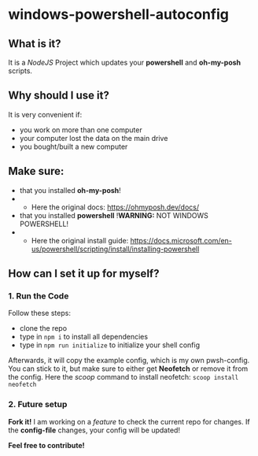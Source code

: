 # windows-powershell-autoconfig

## What is it?

It is a *NodeJS* Project which updates your **powershell** and **oh-my-posh** scripts. 

## Why should I use it?

It is very convenient if:
- you work on more than one computer
- your computer lost the data on the main drive
- you bought/built a new computer

## Make sure:

- that you installed **oh-my-posh**!
- - Here the original docs: https://ohmyposh.dev/docs/
- that you installed **powershell** !**WARNING:** NOT WINDOWS POWERSHELL!
- - Here the original install guide: https://docs.microsoft.com/en-us/powershell/scripting/install/installing-powershell

## How can I set it up for myself?

### 1. Run the Code

Follow these steps:

- clone the repo
- type in `npm i` to install all dependencies
- type in `npm run initialize` to initialize your shell config

Afterwards, it will copy the example config, which is my own pwsh-config. You can stick to it, but make sure to either get **Neofetch** or remove it from the config.
Here the *scoop* command to install neofetch: `scoop install neofetch`

### 2. Future setup

**Fork it!** I am working on a *feature* to check the current repo for changes. If the **config-file** changes, your config will be updated!


**Feel free to contribute!**
